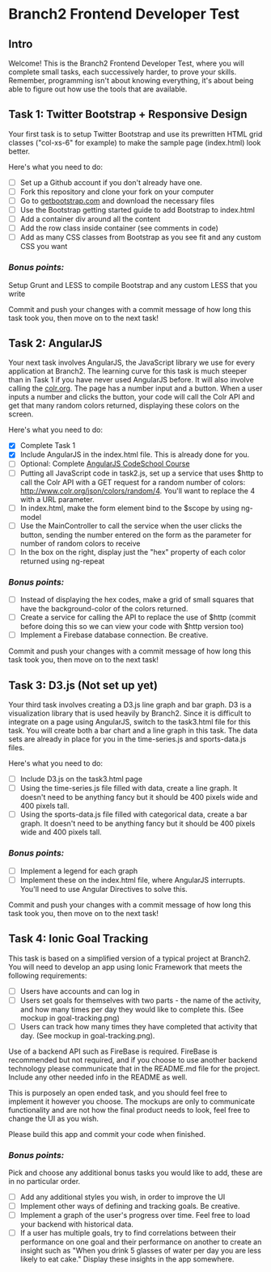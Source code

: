 # Branch2 Frontend Developer Test

## Intro
Welcome! This is the Branch2 Frontend Developer Test, where you will complete small tasks, each successively harder, to prove your skills. Remember, programming isn't about knowing everything, it's about being able to figure out how use the tools that are available. 

## Task 1: Twitter Bootstrap + Responsive Design
Your first task is to setup Twitter Bootstrap and use its prewritten HTML grid classes ("col-xs-6" for example) to make the sample page (index.html) look better. 

Here's what you need to do:
- [ ] Set up a Github account if you don't already have one. 
- [ ] Fork this repository and clone your fork on your computer
- [ ] Go to [getbootstrap.com](http://getbootstrap.com) and download the necessary files
- [ ] Use the Bootstrap getting started guide to add Bootstrap to index.html
- [ ] Add a container div around all the content
- [ ] Add the row class inside container (see comments in code)
- [ ] Add as many CSS classes from Bootstrap as you see fit and any custom CSS you want

### *Bonus points:*
Setup Grunt and LESS to compile Bootstrap and any custom LESS that you write


Commit and push your changes with a commit message of how long this task took you, then move on to the next task!

## Task 2: AngularJS
Your next task involves AngularJS, the JavaScript library we use for every application at Branch2. The learning curve for this task is much steeper than in Task 1 if you have never used AngularJS before. It will also involve calling the [colr.org](http://colr.org/api.html). The page has a number input and a button. When a user inputs a number and clicks the button, your code will call the Colr API and get that many random colors returned, displaying these colors on the screen. 

Here's what you need to do:
- [x] Complete Task 1 
- [x] Include AngularJS in the index.html file. This is already done for you.
- [ ] Optional: Complete [AngularJS CodeSchool Course](http://campus.codeschool.com/courses/shaping-up-with-angular-js/intro)
- [ ] Putting all JavaScript code in task2.js, set up a service that uses $http to call the Colr API with a GET request for a random number of colors: http://www.colr.org/json/colors/random/4. You'll want to replace the 4 with a URL parameter.
- [ ] In index.html, make the form element bind to the $scope by using ng-model
- [ ] Use the MainController to call the service when the user clicks the button, sending the number entered on the form as the parameter for number of random colors to receive
- [ ] In the box on the right, display just the "hex" property of each color returned using ng-repeat

### *Bonus points:*
- [ ] Instead of displaying the hex codes, make a grid of small squares that have the background-color of the colors returned.
- [ ] Create a service for calling the API to replace the use of $http (commit before doing this so we can view your code with $http version too)
- [ ] Implement a Firebase database connection. Be creative.

Commit and push your changes with a commit message of how long this task took you, then move on to the next task!

## Task 3: D3.js (Not set up yet)
Your third task involves creating a D3.js line graph and bar graph. D3 is a visualization library that is used heavily by Branch2. Since it is difficult to integrate on a page using AngularJS, switch to the task3.html file for this task. You will create both a bar chart and a line graph in this task. The data sets are already in place for you in the time-series.js and sports-data.js files. 

Here's what you need to do:
- [ ] Include D3.js on the task3.html page
- [ ] Using the time-series.js file filled with data, create a line graph. It doesn't need to be anything fancy but it should be 400 pixels wide and 400 pixels tall.
- [ ] Using the sports-data.js file filled with categorical data, create a bar graph. It doesn't need to be anything fancy but it should be 400 pixels wide and 400 pixels tall.

### *Bonus points:*
- [ ] Implement a legend for each graph
- [ ] Implement these on the index.html file, where AngularJS interrupts. You'll need to use Angular Directives to solve this. 

Commit and push your changes with a commit message of how long this task took you, then move on to the next task!

## Task 4: Ionic Goal Tracking
This task is based on a simplified version of a typical project at Branch2. You will need to develop an app using Ionic Framework that meets the following requirements:
- [ ] Users have accounts and can log in
- [ ] Users set goals for themselves with two parts - the name of the activity, and how many times per day they would like to complete this. (See mockup in goal-tracking.png)
- [ ] Users can track how many times they have completed that activity that day. (See mockup in goal-tracking.png).

Use of a backend API such as FireBase is required. FireBase is recommended but not required, and if you choose to use another backend technology please communicate that in the README.md file for the project. Include any other needed info in the README as well.

This is purposely an open ended task, and you should feel free to implement it however you choose. The mockups are only to communicate functionality and are not how the final product needs to look, feel free to change the UI as you wish. 

Please build this app and commit your code when finished. 

### *Bonus points:*
Pick and choose any additional bonus tasks you would like to add, these are in no particular order. 
- [ ] Add any additional styles you wish, in order to improve the UI
- [ ] Implement other ways of defining and tracking goals. Be creative.
- [ ] Implement a graph of the user's progress over time. Feel free to load your backend with historical data. 
- [ ] If a user has multiple goals, try to find correlations between their performance on one goal and their performance on another to create an insight such as "When you drink 5 glasses of water per day you are less likely to eat cake." Display these insights in the app somewhere. 
